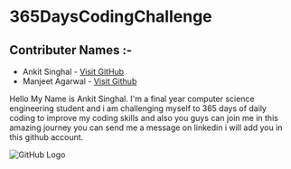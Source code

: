 # 365DaysCodingChallenge

## Contributer Names :-
- Ankit Singhal  - [Visit GitHub](https://github.com/realankitsinghal)
- Manjeet Agarwal - [Visit Github](https://github.com/Manjeet-Agarwal)

Hello My Name is Ankit Singhal. I'm a final year computer science engineering student and i am challenging myself to 365 days of daily coding to improve my coding skills and also you guys can join me in this amazing journey you can send me a message on linkedin i will add you in this github account.

![GitHub Logo](https://github.com/realankitsinghal/365DaysChallenge/blob/main/DSA.png)
